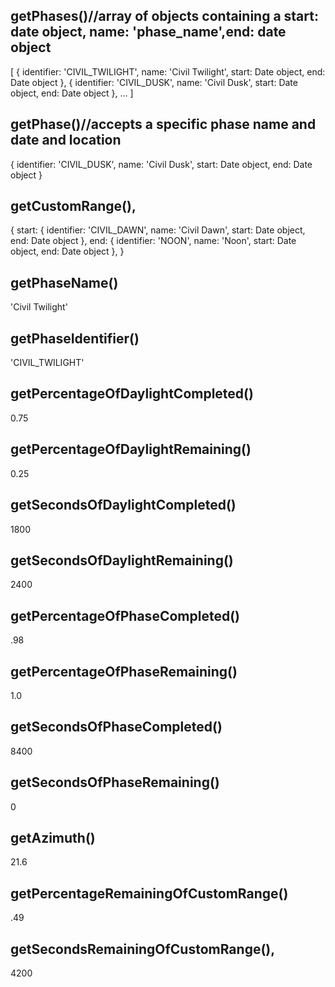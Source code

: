 ## getPhases()//array of objects containing a start: date object, name: 'phase_name',end: date object
[
{
identifier: 'CIVIL_TWILIGHT',
name: 'Civil Twilight',
start: Date object,
end: Date object
},
{
identifier: 'CIVIL_DUSK',
name: 'Civil Dusk',
start: Date object,
end: Date object
},
...
]
## getPhase()//accepts a specific phase name and date and location
{
identifier: 'CIVIL_DUSK',
name: 'Civil Dusk',
start: Date object,
end: Date object
}
## getCustomRange(),
{
start:
    {
        identifier: 'CIVIL_DAWN',
        name: 'Civil Dawn',
        start: Date object,
        end: Date object
    },
end: {
        identifier: 'NOON',
        name: 'Noon',
        start: Date object,
        end: Date object
    },
}
## getPhaseName()
'Civil Twilight'
## getPhaseIdentifier()
'CIVIL_TWILIGHT'

## getPercentageOfDaylightCompleted()
0.75

## getPercentageOfDaylightRemaining()
0.25
## getSecondsOfDaylightCompleted()
1800
## getSecondsOfDaylightRemaining()
2400
## getPercentageOfPhaseCompleted()
.98

## getPercentageOfPhaseRemaining()
1.0
## getSecondsOfPhaseCompleted()
8400
## getSecondsOfPhaseRemaining()
0
## getAzimuth()
21.6
## getPercentageRemainingOfCustomRange()
.49
## getSecondsRemainingOfCustomRange(),
4200
